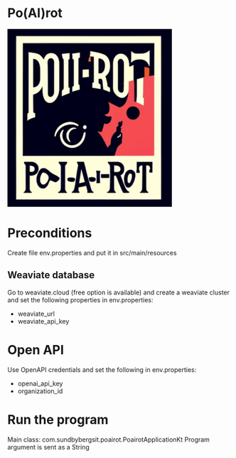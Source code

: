 # Po(AI)rot

![ Alt Text](logo.png)

# Preconditions
Create file env.properties and put it in src/main/resources
 
## Weaviate database
Go to weaviate.cloud (free option is available) and create a weaviate cluster and set the following properties in env.properties:
- weaviate_url
- weaviate_api_key

# Open API
Use OpenAPI credentials and set the following in env.properties:
- openai_api_key
- organization_id

# Run the program
Main class: com.sundbybergsit.poairot.PoairotApplicationKt
Program argument is sent as a String
